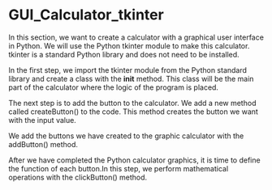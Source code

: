 # GUI_Calculator_tkinter


In this section, we want to create a calculator with a graphical user interface in Python. We will use the Python tkinter module to make this calculator. tkinter is a standard Python library and does not need to be installed.

In the first step, we import the tkinter module from the Python standard library and create a class with the __init__ method. This class will be the main part of the calculator where the logic of the program is placed.

The next step is to add the button to the calculator. We add a new method called createButton() to the code. This method creates the button we want with the input value.

We add the buttons we have created to the graphic calculator with the addButton() method.

After we have completed the Python calculator graphics, it is time to define the function of each button.In this step, we perform mathematical operations with the clickButton() method.
